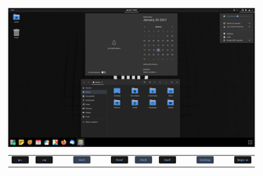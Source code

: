 <img src="../img/3_dms.png">
<table>
  <tbody>
    <tr>
      <td> <a href=""><img src="../btn/button_back_on.png"></a> </td>
      <td> <a href=""><img src="../btn/button_next_on.png"></a> </td>
      <td> &emsp; </td>
      <td> <a href=""><img src="../btn/button_dark_on.png"></a> </td>
      <td> &emsp; </td>
      <td> <a href=""><img src="../btn/button_panel_off.png"></a> </td>
      <td> <a href=""><img src="../btn/button_dock_on.png"></a> </td>
      <td> <a href=""><img src="../btn/button_dash_off.png"></a> </td>
      <td> &emsp; </td>
      <td> <a href=""><img src="../btn/button_icons_on.png"></a> </td>
      <td> &emsp; </td>
      <td> <a href=""><img src="../btn/button_begin.png"></a> </td>
    </tr>
  </tbody>
</table>
